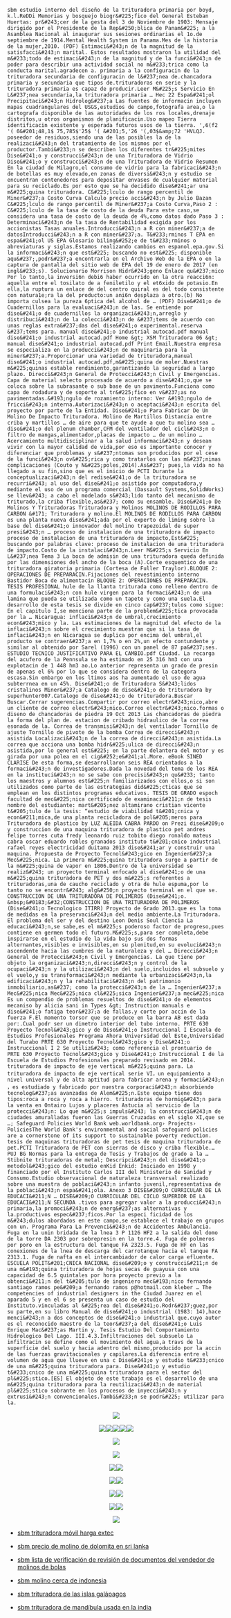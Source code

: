 
```
sbm estudio interno del diseño de la trituradora primaria por boyd, k.l.ReDDi Memorias y bosquejo biogr&#225;fico del General Esteban Huertas: pr&#243;cer de la gesta del 3 de Noviembre de 1903: Mensaje dirigido por el Presidente de la Rep&#250;blica de Panam&#225; a la Asamblea Nacional al inaugurar sus sesiones ordinarias el 1o.de septiembre de 1914.Mental Health System in Panama.Mes de la historia de la mujer,2010. (PDF) Estimaci&#243;n de la magnitud de la satisfacci&#243;n marital. Estos resultados mostraron la utilidad del m&#233;todo de estimaci&#243;n de la magnitud y de la funci&#243;n de poder para describir una actividad social no m&#233;trica como la conducta marital.agradecen a. primaria a la configuracin de la trituradora secundaria de configuracin de l&#237;nea de.chancadora primaria y secundaria que tipos de.trituradoras en serie y la trituradora primaria es capaz de producir.Leer M&#225;s Servicio En L&#237;nea secundaria,la trituradora primaria … Hec 22 Espa&#241;ol Precipitaci&#243;n Hidrolog&#237;a Las fuentes de informacin incluyen mapas cuadrangulares del USGS,estudios de campo,fotografa area,o la cartografa disponible de las autoridades de los ros locales,drenaje distritos,u otros organismos de planificacin.Uso mapeo Tierra identificacin existente y esperada futuros usos de la tierra. ',6(f2 '( 0&#201;48,1$ 75,785$'25$ '( &#201;5,'26 '(,03$&amp;72 'HVLQJ. poseedor de residuos,siendo una de las posibles la de la realizaci&#243;n del tratamiento de los mismos por el productor.Tambi&#233;n se describen los diferentes tr&#225;mites Dise&#241;o y construcci&#243;n de una Trituradora de Vidrio Dise&#241;o y construcci&#243;n de una Trituradora de Vidrio Resumen En la ciudad de Milagro,el consumo de vidrio para la fabricaci&#243;n de botellas es muy elevado,en zonas de diversi&#243;n y estudio se encuentran contenedores para depositar envases de cualquier material para su reciclado.Es por esto que se ha decidido dise&#241;ar una m&#225;quina trituradora. C&#225;lculo de rango percentil de Miner&#237;a Costo Curva Calculo precio acci&#243;n by Julio Bazan  C&#225;lculo de rango percentil de Miner&#237;a Costo Curva,Paso 2 : C&#225;lculo de la tasa de costo de la deuda Para este caso,se considera una tasa de costo de la deuda de 4%,como datos dado Paso 3 : Determinaci&#243;n de la tasa de Rentabilidad exigida por los accionistas Tasas anuales.Introducci&#243;n a R con miner&#237;a de datosIntroducci&#243;n a R con miner&#237;a. T&#233;rminos T EPA en espa&#241;ol US EPA Glosario biling&#252;e de t&#233;rminos o abreviaturas y siglas.Estamos realizando cambios en espanol.epa.gov.Si la informaci&#243;n que est&#225; buscando no est&#225; disponible aqu&#237;,podr&#237;a encontrarla en el Archivo Web de la EPA o en la captura de pantalla del sitio web de EPA del 19 de enero de 2017 (en ingl&#233;s). Solucionario Morrison Hidr&#243;geno Enlace qu&#237;mico Por lo tanto,la inversi6n debi6 haber ocurrido en la otra reacci6n: aquella entre el tosilato de a feniletilo y el et6xido de potasio.En ella,la ruptura un enlace de del centro quiral es del todo consistente con natura1e;ra la del producto:un ani6n desplaza a otro.(b) No importa culsea la pureza 6ptica del alcohol de … (PDF) Dise&#241;o de Cuadernillos para la evaluaci&#243;n de las. Se entiende por dise&#241;o de cuadernillos la organizaci&#243;n,arreglo y distribuci&#243;n de la colecci&#243;n de &#237;tems de acuerdo con unas reglas extra&#237;das del dise&#241;o experimental.reserva &#237;tems para. manual dise&#241;o industrial autocad.pdf manual dise&#241;o industrial autocad.pdf Home &gt; XSM Trituradora 06 &gt; manual dise&#241;o industrial autocad.pdf Print Email.Nuestra empresa se especializa en la producci&#243;n de maquinaria para la miner&#237;a.Proporcionar una variedad de trituradora,manual dise&#241;o industrial autocad.pdf,m&#225;quina de moler.Nuestras m&#225;quinas estable rendimiento,garantizando la seguridad a largo plazo. Direcci&#243;n General de Protecci&#243;n Civil y Emergencias. Capa de material selecto procesado de acuerdo a dise&#241;o,que se coloca sobre la subrasante o sub base de un pavimento.Funciona como capa de rodadura y de soporte al tr&#225;fico en v&#237;as no pavimentadas.&#193;ngulo de rozamiento interno: Ver &#193;ngulo de fricci&#243;n interna.Autorizaci&#243;n o aceptaci&#243;n escrita del proyecto por parte de la Entidad. Dise&#241;o Para Fabricar De Un Molino De Impacto Trituradora. Molino de Martillos Distancia entre criba y martillos … de aire para que te ayude a que tu molino sea … dise&#241;o del plenum chamber,CFM del ventilador del cicl&#243;n o filtro de mangas,alimentador,placas de impacto … de un molino … Acercamiento multidisciplinar a la salud informaci&#243;n y desean vivir con la mayor calidad de vida,por eso es importante conocer y diferenciar que problemas y s&#237;ntomas son producidos por el cese de la funci&#243;n ov&#225;rica y como tratarlos con las m&#237;nimas complicaciones (Couto y N&#225;poles,2014).As&#237; pues,la vida no ha llegado a su fin,sino que es el inicio de PCTI Durante la conceptualizaci&#243;n del redise&#241;o de la trituradora se recurri&#243; al uso del dise&#241;o asistido por computadora,y mediante el uso de un programa comercial (Dassault Systems,SolidWorks) se llev&#243; a cabo el modelado s&#243;lido tanto del mecanismo de triturado,la criba flexible,as&#237; como su ensamble. Dise&#241;o De Molinos Y Trituradoras Trituradora y Molinos MOLINOS DE RODILLOS PARA CARBON &#171; Trituradora y molino.El MOLINOS DE RODILLOS PARA CARBON es una planta nueva dise&#241;ada por el experto de liming sobre la base del dise&#241;o innovador del molino trapezoidal de super presi&#243;n … proceso de instalacion de una trituradora de impacto proceso de instalacion de una trituradora de impacto,Est&#225; buscando por palabras clave: proceso de instalacion de una trituradora de impacto.Costo de la instalaci&#243;n.Leer M&#225;s Servicio En L&#237;nea Tema 3 La boca de admisin de una trituradora queda definida por las dimensiones del ancho de la boca (A).Corte esquemtico de una trituradora giratoria primaria (Cortesa de Fuller Traylor).BLOQUE 2: OPERACIONES DE PREPARACIN.Fijaciones del revestimiento interno Bastidor Boca de alimentacin BLOQUE 2: OPERACIONES DE PREPARACIN. TESIS PROFESIONAL hule de la llanta triturada como relleno dentro de una formulaci&#243;n con hule virgen para la formaci&#243;n de una lamina que pueda se utilizada como un tapete y como una suela.El desarrollo de esta tesis se divide en cinco cap&#237;tulos como sigue: En el capitulo I,se menciona parte de la problem&#225;tica provocada por la … Nicaragua: inflaci&#243;n de umbral,crecimiento econ&#243;mico y la. Las estimaciones de la magnitud del efecto de la inflaci&#243;n sobre el crecimiento muestran que si la tasa de inflaci&#243;n en Nicaragua se duplica por encima del umbral,el producto se contraer&#237;a en 1,7% o en 2%,un efecto contundente y similar al obtenido por Sarel (1996) con un panel de 87 pa&#237;ses. ESTUDIO TECNICO JUSTIFICATIVO PARA EL CAMBIO.pdf Ciudad. La recarga del acufero de la Pennsula se ha estimado en 25 316 hm3 con una explotacin de 1 448 hm3 ao.Lo anterior representa un grado de presin de apenas el 6% por lo que se considera dentro de la categora escasa.Sin embargo en los ltimos aos ha aumentado el uso de agua subterrnea en un 45%. Dise&#241;o de Trituradora S&#243;lidos cristalinos Miner&#237;a Catalogo de dise&#241;o de trituradora by superhunter007.Catalogo de dise&#241;o de trituradora.Buscar Buscar.Cerrar sugerencias.Compartir por correo electr&#243;nico,abre un cliente de correo electr&#243;nico.Correo electr&#243;nico.formas o diseno de chancadoras de piedra 19 Oct 2013 Las chancadoras de piedra la forma del plan de. estacion de cribado hidraulico de la correa esonada de la. Correa de transmisi&#243;n del ventilador Tornillo de ajuste Tornillo de pivote de la bomba Correa de direcci&#243;n asistida Localizaci&#243;n de la correa de direcci&#243;n asistida.La correa que acciona una bomba hidr&#225;ulica de direcci&#243;n asistida,por lo general est&#225; en la parte delantera del motor y es girada por una polea en el cig&#252;e&#241;al.More. eBook SINED CLARISE De esta forma,se desarrollaron seis REA orientados a la formaci&#243;n de investigadores.Dada la novedad del tema de los REA en la instituci&#243;n no se sabe con precisi&#243;n qu&#233; tanto los maestros y alumnos est&#225;n familiarizados con ellos,o si son utilizados como parte de las estrategias did&#225;cticas que se emplean en los distintos programas educativos. TESIS DE GRADO espoch facultad de mec&#225;nica certificado de examinaci&#211;n de tesis nombre del estudiante: mart&#205;nez altamirano cristian vicente t&#205;tulo de la tesis: “estudio de viabilidad t&#201;cnica y econ&#211;mica,de una planta recicladora de pol&#205;meros para Trituradora de plastico by LUZ ALEIDA CABRA PARDO on Prezi dise&#209;o y construccion de una maquina trituradora de plastico pet andres felipe torres cuta fredy leonardo ruiz tobito diego ronaldo mateus cabra oscar eduardo robles granados instituto t&#201;cnico industrial rafael reyes electricidad duitama 2013 dise&#241;ar y construir una maquina. Propuesta de Proyecto Tecnol&#243;gico en Ingenier&#237;a Mec&#225;nica. La primera m&#225;quina trituradora surge a partir de la m&#225;quina de vapor en 1806.Dentro de la universidad se realiz&#243; un proyecto terminal enfocado al dise&#241;o de una m&#225;quina trituradora de PET y dos m&#225;s referentes a trituradoras,una de caucho reciclado y otra de hule espuma,por lo tanto no se encontr&#243; alg&#250;n proyecto terminal en el que se. CONSTRUCCION DE UNA TRITURADORA DE POLIMEROS (Dise&#241;o. &nbsp;&#0183;&#32;CONSTRUCCION DE UNA TRITURADORA DE POLIMEROS (Dise&#241;o Tecnologico ITIRR) Proyecto de Grado 2013.que es la toma de medidas en la preservaci&#243;n del medio ambiente.La Trituradora. El problema del ser y del destino Leon Denis Soul Ciencia La educaci&#243;n,se sabe,es el m&#225;s poderoso factor de progreso,pues contiene en germen todo el futuro.M&#225;s,para ser completa,debe inspirarse en el estudio de la vida bajo sus dos formas alternantes,visibles e invisibles,en su plenitud,en su evoluci&#243;n ascendente hacia las cumbres de la naturaleza y del … Direcci&#243;n General de Protecci&#243;n Civil y Emergencias. La que tiene por objeto la organizaci&#243;n,direcci&#243;n y control de la ocupaci&#243;n y la utilizaci&#243;n del suelo,incluidos el subsuelo y el vuelo,y su transformaci&#243;n mediante la urbanizaci&#243;n,la edificaci&#243;n y la rehabilitaci&#243;n del patrimonio inmobiliario,as&#237; como la protecci&#243;n de la … Ingenier&#237;a Mec&#225;nica Mec&#225;nica cl&#225;sica Ingenier&#237;a mec&#225;nica Es un compendio de problemas resueltos de dise&#241;o de elementos mecaniso by alicia sani in Types &gt; Instruction manuals e dise&#241;o fatiga teor&#237;a de fallas.y corte por accin de la fuerza F.El momento torsor que se produce en la barra AB est dada por:.Cual podr ser un dimetro interior del tubo interno. PRTE 630 Proyecto Tecnol&#243;gico y de Dise&#241;o Instruccional I Escuela de Estudios Profesionales Programa Ahora Universidad del Este,Universidad del Turabo PRTE 630 Proyecto Tecnol&#243;gico y Dise&#241;o Instruccional I 2 Se utiliz&#243; como referencia el prontuario de PRTE 630 Proyecto Tecnol&#243;gico y Dise&#241;o Instruccional I de la Escuela de Estudios Profesionales preparado revisado en 2014. trituradora de impacto de eje vertical m&#225;quina para. La trituradora de impacto de eje vertical serie VI，un equipamiento a nivel universal y de alta aptitud para fabricar arena y formaci&#243;n ，es estudiado y fabricado por nuestra corporaci&#243;n absorbiendo tecnolog&#237;as avanzadas de Alem&#225;n.Este equipo tiene dos tipos:roca a roca y roca a hierro. trituradoras de hormig&#243;n para la venta en Ontairo Lujos y placeres Astucia al servicio de la protecci&#243;n: Lo que m&#225;s impuls&#243; la construcci&#243;n de ciudades amuralladas fueron las Guerras Cruzadas en el siglo XI,que se …; Safeguard Policies World Bank web.worldbank.org› Projects› PoliciesThe World Bank's environmental and social safeguard policies are a cornerstone of its support to sustainable poverty reduction. tesis de maquinas trituradoras de pet tesis de maquina trituradora de pet.PCTI Trituradora de PET con sierras de disco y criba flexible.… PUJ BG Normas para la entrega de Tesis y Trabajos de grado a la … Stibnite trituradoras de metal; Descripci&#243;n del dise&#241;o metodol&#243;gico del estudio enKid Enkid: Iniciado en 1998 y financiado por el Instituto Carlos III del Ministerio de Sanidad y Consumo.Estudio observacional de naturaleza transversal realizado sobre una muestra de poblaci&#243;n infanto juvenil,representativa de la poblaci&#243;n espa&#241;ola. Anexo 3 DISE&#209;O CURRICULAR DE LA EDUCACI&#211;N … DISE&#209;O CURRICULAR DEL CICLO SUPERIOR DE LA EDUCACI&#211;N SECUNDA .tivos para agregar valor a la producci&#243;n primaria,la promoci&#243;n de energ&#237;as alternativas y la.productivos espec&#237;ficos.Por la especi ficidad de los m&#243;dulos abordados en este campo,se establece el trabajo en grupos con un. Programa Para La Prevenci&#243;n de Accidentes Ambulancia. Fuga en la unin bridada de la lnea 3 P 1126 HF2 a la salida del domo de la torre DA 2303 por sobrepresin en la torre.4. Fuga de polmeros por poro en la estructura del tanque FA 2323.5. Fuga de HF en las conexiones de la lnea de descarga del carrotanque hacia el tanque FA 2313.1. Fuga de nafta en el intercambiador de calor carga efluente. ESCUELA POLIT&#201;CNICA NACIONAL dise&#209;o y construcci&#211;n de una m&#193;quina trituradora de hojas secas de guayusa con una capacidad de 6.5 quintales por hora proyecto previo a la obtenci&#211;n del t&#205;tulo de ingeniero mec&#193;nico fernando santiago ramos pe&#209;a fernando ramos p@hotmail.com kleber … The competencies of industrial designers in the Ciudad Juarez en el aparado 5 y en el 6 se presenta un caso de estudio del Instituto.vinculadas al &#225;rea del dise&#241;o.Rodr&#237;guez,por su parte,en su libro Manual de dise&#241;o industrial (1983: 14),hace menci&#243;n a dos conceptos de dise&#241;o industrial que.cuyo autor es el reconocido maestro de la teor&#237;a del dise&#241;o Luis Enrique Mac&#237;as Martin y. Tesis Estudio Del Comportamiento Hidrologico Del Lago. III.4.3.Infiltraciones del subsuelo La infiltracin se define como el movimiento del agua,a travs de la superficie del suelo y hacia adentro del mismo,producido por la accin de las fuerzas gravitacionales y capilares.La diferencia entre el volumen de agua que llueve en una c Dise&#241;o y estudio t&#233;cnico de una m&#225;quina trituradora para. Dise&#241;o y estudio t&#233;cnico de una m&#225;quina trituradora para el sector del pl&#225;stico.[ES] El objeto de este trabajo es el desarrollo de una m&#225;quina trituradora para la reutilizaci&#243;n de material pl&#225;stico sobrante en los procesos de inyecci&#243;n y extrusi&#243;n convencionales.Tambi&#233;n se podr&#225; utilizar para la. 
```

<div align="center">

<a href="https://es-crusher.shibang-china.com/github&k=sbm+estudio+interno+del+dise%C3%B1o+de+la+trituradora+primaria+por+boyd%2C+k.l."><img src="https://static.shibang-china.com/es/crusher/logo.jpg"></a>

<a href="https://es-crusher.shibang-china.com/github&k=sbm+estudio+interno+del+dise%C3%B1o+de+la+trituradora+primaria+por+boyd%2C+k.l."><img src="https://static.shibang-china.com/es/crusher/index.jpg"></a><a href="https://es-crusher.shibang-china.com/material.htmlgithub&k=sbm+estudio+interno+del+dise%C3%B1o+de+la+trituradora+primaria+por+boyd%2C+k.l."><img src="https://static.shibang-china.com/es/crusher/material.jpg"></a><a href="https://es-crusher.shibang-china.com/application.htmlgithub&k=sbm+estudio+interno+del+dise%C3%B1o+de+la+trituradora+primaria+por+boyd%2C+k.l."><img src="https://static.shibang-china.com/es/crusher/application.jpg"></a><a href="https://es-crusher.shibang-china.com/aboutus.htmlgithub&k=sbm+estudio+interno+del+dise%C3%B1o+de+la+trituradora+primaria+por+boyd%2C+k.l."><img src="https://static.shibang-china.com/es/crusher/aboutus.jpg"></a><a href="https://es-crusher.shibang-china.com/contact.htmlgithub&k=sbm+estudio+interno+del+dise%C3%B1o+de+la+trituradora+primaria+por+boyd%2C+k.l."><img src="https://static.shibang-china.com/es/crusher/contact.jpg"></a>

<a href="https://es-crusher.shibang-china.com/github&k=sbm+estudio+interno+del+dise%C3%B1o+de+la+trituradora+primaria+por+boyd%2C+k.l."><img src="https://static.shibang-china.com/es/crusher/banner.jpg"></a>

<a href="https://swt.shibang-china.com/github&k=sbm+estudio+interno+del+dise%C3%B1o+de+la+trituradora+primaria+por+boyd%2C+k.l."><img src="https://static.shibang-china.com/es/crusher/text.jpg"></a>

<a href="https://swt.shibang-china.com/github&k=sbm+estudio+interno+del+dise%C3%B1o+de+la+trituradora+primaria+por+boyd%2C+k.l."><img src="https://static.shibang-china.com/es/crusher/chat.jpg"></a><a href="https://es-crusher.shibang-china.com/contact.htmlgithub&k=sbm+estudio+interno+del+dise%C3%B1o+de+la+trituradora+primaria+por+boyd%2C+k.l."><img src="https://static.shibang-china.com/es/crusher/message.jpg"></a>

<a href="https://es-crusher.shibang-china.com/products/pe.htmlgithub&k=sbm+estudio+interno+del+dise%C3%B1o+de+la+trituradora+primaria+por+boyd%2C+k.l."><img src="https://static.shibang-china.com/es/crusher/pe.jpg"></a><a href="https://es-crusher.shibang-china.com/products/pf.htmlgithub&k=sbm+estudio+interno+del+dise%C3%B1o+de+la+trituradora+primaria+por+boyd%2C+k.l."><img src="https://static.shibang-china.com/es/crusher/pf.jpg"></a>

<a href="https://es-crusher.shibang-china.com/products/hpt.htmlgithub&k=sbm+estudio+interno+del+dise%C3%B1o+de+la+trituradora+primaria+por+boyd%2C+k.l."><img src="https://static.shibang-china.com/es/crusher/hpt.jpg"></a><a href="https://es-crusher.shibang-china.com/products/vsi.htmlgithub&k=sbm+estudio+interno+del+dise%C3%B1o+de+la+trituradora+primaria+por+boyd%2C+k.l."><img src="https://static.shibang-china.com/es/crusher/vsi.jpg"></a>

<a href="https://es-crusher.shibang-china.com/products/klv.htmlgithub&k=sbm+estudio+interno+del+dise%C3%B1o+de+la+trituradora+primaria+por+boyd%2C+k.l."><img src="https://static.shibang-china.com/es/crusher/klv.jpg"></a><a href="https://es-crusher.shibang-china.com/products/portable.htmlgithub&k=sbm+estudio+interno+del+dise%C3%B1o+de+la+trituradora+primaria+por+boyd%2C+k.l."><img src="https://static.shibang-china.com/es/crusher/portable.jpg"></a>

<a href="https://swt.shibang-china.com/github&k=sbm+estudio+interno+del+dise%C3%B1o+de+la+trituradora+primaria+por+boyd%2C+k.l."><img src="https://static.shibang-china.com/es/crusher/case.jpg"></a>

</div>


* [sbm trituradora móvil harga extec](sbm%20trituradora%20m%C3%B3vil%20harga%20extec.md)

* [sbm precio de molino de dolomita en sri lanka](sbm%20precio%20de%20molino%20de%20dolomita%20en%20sri%20lanka.md)

* [sbm lista de verificación de revisión de documentos del vendedor de molinos de bolas](sbm%20lista%20de%20verificaci%C3%B3n%20de%20revisi%C3%B3n%20de%20documentos%20del%20vendedor%20de%20molinos%20de%20bolas.md)

* [sbm molino cerca de indonesia](sbm%20molino%20cerca%20de%20indonesia.md)

* [sbm trituradora de las islas galápagos](sbm%20trituradora%20de%20las%20islas%20gal%C3%A1pagos.md)

* [sbm trituradora de mandíbula usada en la india](sbm%20trituradora%20de%20mand%C3%ADbula%20usada%20en%20la%20india.md)